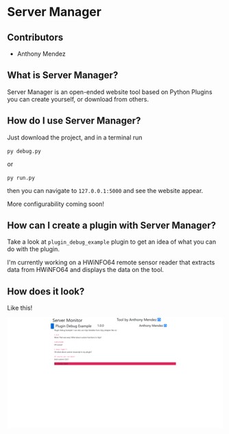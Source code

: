 # Server Manager

## Contributors

*   Anthony Mendez

## What is Server Manager?

Server Manager is an open-ended website tool based on Python Plugins you can create yourself, or download from others.

## How do I use Server Manager?

Just download the project, and in a terminal run

`py debug.py`

or

`py run.py`

then you can navigate to `127.0.0.1:5000` and see the website appear. 

More configurability coming soon!

## How can I create a plugin with Server Manager?

Take a look at `plugin_debug_example` plugin to get an idea of what you can do with the plugin.

I'm currently working on a HWiNFO64 remote sensor reader that extracts data from HWiNFO64 and displays the data on the tool.

## How does it look?

Like this!

![alt text](README_imgs/website.PNG "Site!")